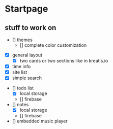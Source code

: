 # Startpage

## stuff to work on

- [] themes
  - [] complete color customization
- [x] general layout
  - [x] two cards or two sections like in kreatis.io
- [x] time info
- [x] site list
- [x] simple search
- [] todo list
  - [x] local storage
  - [] firebase
- [] notes
  - [x] local storage
  - [] firebase
- [] embedded music player
